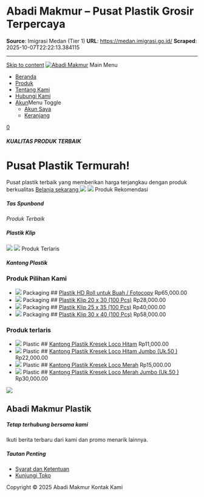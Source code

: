 # Abadi Makmur – Pusat Plastik Grosir Terpercaya

**Source**: Imigrasi Medan (Tier 1)
**URL**: https://medan.imigrasi.go.id/
**Scraped**: 2025-10-07T22:22:13.384115

---

[Skip to content](https://abadimakmur.online/#content)
[![Abadi Makmur](https://abadimakmur.online/wp-content/uploads/2019/06/AMP-Text-Logo-333x79.png)](https://abadimakmur.online/)
Main Menu
  * [Beranda](https://abadimakmur.online/)
  * [Produk](https://abadimakmur.online/shop/)
  * [Tentang Kami](https://abadimakmur.online/about/)
  * [Hubungi Kami](https://abadimakmur.online/contact/)
  * [Akun](https://abadimakmur.online/)Menu Toggle
    * [Akun Saya](https://abadimakmur.online/my-account/)
    * [Keranjang](https://abadimakmur.online/cart/)


[ 0  ](https://abadimakmur.online/cart/ "View your shopping cart")
##### KUALITAS PRODUK TERBAIK
# Pusat Plastik Termurah!
Pusat plastik terbaik yang memberikan harga terjangkau dengan produk berkualitas
[ Belanja sekarang ](https://abadimakmur.online/shop/)
![](https://abadimakmur.online/wp-content/uploads/2019/08/shopping-min1-min1-min.png)
[ ![](https://abadimakmur.online/)](https://plasticgrosir.com/shop/)
Produk Rekomendasi
##### Tas Spunbond
_Produk Terbaik_
##### Plastik Klip
[ ![](https://abadimakmur.online/)](https://plasticgrosir.com/shop/)
[ ![](https://abadimakmur.online/)](https://plasticgrosir.com/shop/)
Produk Terlaris
##### Kantong Plastik
### Produk Pilihan Kami
  * [![](https://abadimakmur.online/)](https://abadimakmur.online/product/plastik-hd-roll-untuk-buah-fotocopy/)
Packaging  ## [Plastik HD Roll untuk Buah / Fotocopy](https://abadimakmur.online/product/plastik-hd-roll-untuk-buah-fotocopy/) Rp65,000.00
  * [![](https://abadimakmur.online/)](https://abadimakmur.online/product/plastik-klip-20-x-30-100-pcs/)
Packaging  ## [Plastik Klip 20 x 30 (100 Pcs)](https://abadimakmur.online/product/plastik-klip-20-x-30-100-pcs/) Rp28,000.00
  * [![](https://abadimakmur.online/)](https://abadimakmur.online/product/plastik-klip-25-x-35-100-pcs/)
Packaging  ## [Plastik Klip 25 x 35 (100 Pcs)](https://abadimakmur.online/product/plastik-klip-25-x-35-100-pcs/) Rp40,000.00
  * [![](https://abadimakmur.online/)](https://abadimakmur.online/product/plastik-klip-30-x-40-100-pcs/)
Packaging  ## [Plastik Klip 30 x 40 (100 Pcs)](https://abadimakmur.online/product/plastik-klip-30-x-40-100-pcs/) Rp58,000.00


### Produk terlaris
  * [![](https://abadimakmur.online/)](https://abadimakmur.online/product/kantong-plastik-kresek-loco/)
Plastic  ## [Kantong Plastik Kresek Loco Hitam](https://abadimakmur.online/product/kantong-plastik-kresek-loco/) Rp11,000.00
  * [![](https://abadimakmur.online/)](https://abadimakmur.online/product/kantong-plastik-kresek-loco-hitam-jumbo-uk-50/)
Plastic  ## [Kantong Plastik Kresek Loco Hitam Jumbo (Uk.50 )](https://abadimakmur.online/product/kantong-plastik-kresek-loco-hitam-jumbo-uk-50/) Rp22,000.00
  * [![](https://abadimakmur.online/)](https://abadimakmur.online/product/kantong-plastik-loco-merah/)
Plastic  ## [Kantong Plastik Kresek Loco Merah](https://abadimakmur.online/product/kantong-plastik-loco-merah/) Rp15,000.00
  * [![](https://abadimakmur.online/)](https://abadimakmur.online/product/kantong-plastik-kresek-loco-merah-jumbo-uk-50/)
Plastic  ## [Kantong Plastik Kresek Loco Merah Jumbo (Uk.50 )](https://abadimakmur.online/product/kantong-plastik-kresek-loco-merah-jumbo-uk-50/) Rp30,000.00


![](https://abadimakmur.online/)
## Abadi Makmur Plastik
#####  Tetap terhubung bersama kami 
Ikuti berita terbaru dari kami dan promo menarik lainnya. 
##### Tautan Penting
  * [ Syarat dan Ketentuan ](https://plasticgrosir.com/syarat-dan-ketentuan/)
  * [ Kunjungi Toko ](https://plasticgrosir.com/shop/)


Copyright © 2025 
Abadi Makmur
Kontak Kami

